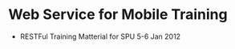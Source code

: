 Web Service for Mobile Training
===============================

 * RESTFul Training Matterial for SPU 5-6 Jan 2012
